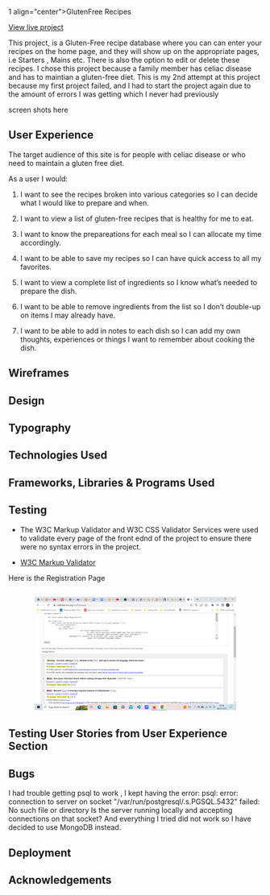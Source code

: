1 align="center">GlutenFree Recipes</h1>

[View live project]()

This project, is a Gluten-Free recipe database where you can can enter your recipes on the home page, and they will show up on the appropriate pages, i.e Starters , Mains etc.
There is also the option to edit or delete these recipes.
I chose this project because a family member has celiac disease and has to maintian a gluten-free diet. 
This is my 2nd attempt at this project because my first project failed, and I had to start the project again due to the amount of errors I was getting which I never had previously


screen shots here

## User Experience

The target audience of this site is for people with celiac disease or who need to maintain a gluten free diet.

As a user I would:

1. I want to see the recipes broken into various categories  so I can decide what I would like to prepare and when.

2. I want to view a list of gluten-free recipes that is healthy for me to eat.

3. I want to know the prepareations for each meal so I can allocate my time accordingly.

4. I want to be able to save my recipes so I can have quick access to all my favorites.

5. I want to view a complete list of ingredients so I  know what’s needed to prepare the dish.

6. I want to be able to remove ingredients from the list so I don’t double-up on items I may already
have.

7. I want to be able to add in notes to each dish so I can add my own thoughts, experiences or
things I want to remember about cooking the dish.


## Wireframes

## Design

## Typography



## Technologies Used



## Frameworks, Libraries & Programs Used



## Testing
 -  The W3C Markup Validator and W3C CSS Validator Services were used to validate every page of the front ednd of the project to ensure there were no syntax errors in the project.

  -   [W3C Markup Validator](https://jigsaw.w3.org/css-validator/#validate_by_input)

Here is the Registration Page
  <h2 align="center"><img src="static/img/registration.png" width="400px"></h2>




## Testing User Stories from User Experience Section





## Bugs
I had trouble getting psql to work , I kept having the error:
 psql: error: connection to server on socket "/var/run/postgresql/.s.PGSQL.5432" failed: No such file or directory
        Is the server running locally and accepting connections on that socket?
And everything I tried did not work so I have decided to use MongoDB instead.






## Deployment




## Acknowledgements




